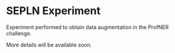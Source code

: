 # SEPLN Experiment

Experiment performed to obtain data augmentation in the ProfNER challenge.

More details will be available soon. 




